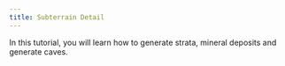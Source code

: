 ```yaml
---
title: Subterrain Detail
---
```


In this tutorial, you will learn how to generate strata, mineral deposits and generate caves.
